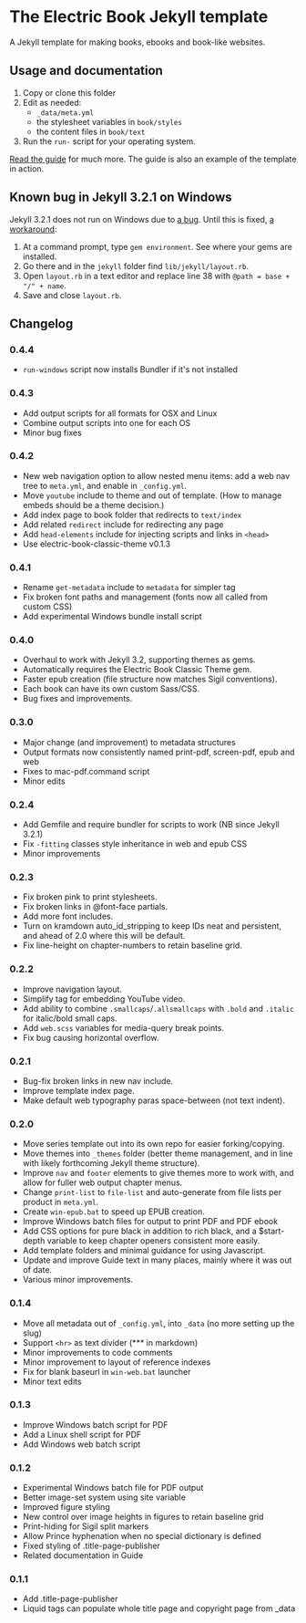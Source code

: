 # The Electric Book Jekyll template

A Jekyll template for making books, ebooks and book-like websites.

## Usage and documentation

1. Copy or clone this folder
2. Edit as needed:
	- `_data/meta.yml` 
	- the stylesheet variables in `book/styles`
	- the content files in `book/text`
3. Run the `run-` script for your operating system.

[Read the guide](http://electricbookworks.github.io/electric-book-workflow/) for much more. The guide is also an example of the template in action.

## Known bug in Jekyll 3.2.1 on Windows

Jekyll 3.2.1 does not run on Windows due to [a bug](https://github.com/jekyll/jekyll/issues/5192). Until this is fixed, [a workaround](https://github.com/jekyll/jekyll/issues/5192#issuecomment-237484567):

1. At a command prompt, type `gem environment`. See where your gems are installed.
2. Go there and in the `jekyll` folder find `lib/jekyll/layout.rb`.
3. Open `layout.rb` in a text editor and replace line 38 with `@path = base + "/" + name`.
4. Save and close `layout.rb`.

## Changelog

### 0.4.4

* `run-windows` script now installs Bundler if it's not installed

### 0.4.3

* Add output scripts for all formats for OSX and Linux
* Combine output scripts into one for each OS
* Minor bug fixes

### 0.4.2

* New web navigation option to allow nested menu items: add a web nav tree to `meta.yml`, and enable in `_config.yml`.
* Move `youtube` include to theme and out of template. (How to manage embeds should be a theme decision.)
* Add index page to book folder that redirects to `text/index`
* Add related `redirect` include for redirecting any page
* Add `head-elements` include for injecting scripts and links in `<head>`
* Use electric-book-classic-theme v0.1.3

### 0.4.1

* Rename `get-metadata` include to `metadata` for simpler tag
* Fix broken font paths and management (fonts now all called from custom CSS)
* Add experimental Windows bundle install script

### 0.4.0

* Overhaul to work with Jekyll 3.2, supporting themes as gems.
* Automatically requires the Electric Book Classic Theme gem.
* Faster epub creation (file structure now matches Sigil conventions).
* Each book can have its own custom Sass/CSS.
* Bug fixes and improvements.

### 0.3.0

* Major change (and improvement) to metadata structures
* Output formats now consistently named print-pdf, screen-pdf, epub and web
* Fixes to mac-pdf.command script
* Minor edits

### 0.2.4

* Add Gemfile and require bundler for scripts to work (NB since Jekyll 3.2.1)
* Fix `-fitting` classes style inheritance in web and epub CSS
* Minor improvements

### 0.2.3

* Fix broken pink to print stylesheets.
* Fix broken links in @font-face partials.
* Add more font includes.
* Turn on kramdown auto_id_stripping to keep IDs neat and persistent, and ahead of 2.0 where this will be default.
* Fix line-height on chapter-numbers to retain baseline grid.

### 0.2.2

* Improve navigation layout.
* Simplify tag for embedding YouTube video.
* Add ability to combine `.smallcaps`/`.allsmallcaps` with `.bold` and `.italic` for italic/bold small caps.
* Add `web.scss` variables for media-query break points.
* Fix bug causing horizontal overflow.

### 0.2.1

* Bug-fix broken links in new nav include.
* Improve template index page.
* Make default web typography paras space-between (not text indent).

### 0.2.0

* Move series template out into its own repo for easier forking/copying.
* Move themes into `_themes` folder (better theme management, and in line with likely forthcoming Jekyll theme structure).
* Improve `nav` and `footer` elements to give themes more to work with, and allow for fuller web output chapter menus.
* Change `print-list` to `file-list` and auto-generate from file lists per product in `meta.yml`.
* Create `win-epub.bat` to speed up EPUB creation.
* Improve Windows batch files for output to print PDF and PDF ebook
* Add CSS options for pure black in addition to rich black, and a $start-depth variable to keep chapter openers consistent more easily.
* Add template folders and minimal guidance for using Javascript.
* Update and improve Guide text in many places, mainly where it was out of date.
* Various minor improvements.

### 0.1.4

* Move all metadata out of `_config.yml`, into `_data` (no more setting up the slug)
* Support `<hr>` as text divider (\*\*\* in markdown)
* Minor improvements to code comments
* Minor improvement to layout of reference indexes
* Fix for blank baseurl in `win-web.bat` launcher
* Minor text edits

### 0.1.3

* Improve Windows batch script for PDF
* Add a Linux shell script for PDF
* Add Windows web batch script

### 0.1.2

* Experimental Windows batch file for PDF output
* Better image-set system using site variable
* Improved figure styling
* New control over image heights in figures to retain baseline grid
* Print-hiding for Sigil split markers
* Allow Prince hyphenation when no special dictionary is defined
* Fixed styling of .title-page-publisher
* Related documentation in Guide

### 0.1.1

* Add .title-page-publisher
* Liquid tags can populate whole title page and copyright page from _data

